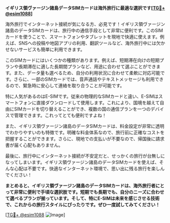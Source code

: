 **イギリス領ヴァージン諸島データSIMカードは海外旅行に最適な選択です[[TG💪+ @esim1088](https://t.me/s/esim1088)]**

海外旅行でインターネット接続が気になる方、必見です！イギリス領ヴァージン諸島のデータSIMカードは、旅行中の通信手段として非常に便利です。このSIMカードを使うことで、スマートフォンやタブレットを現地で快適に使えます。例えば、SNSへの投稿や地図アプリの利用、翻訳ツールなど、海外旅行中には欠かせないサービスも簡単に利用できます。

このSIMカードにはいくつかの種類があります。例えば、短期滞在向けの短期プランや長期滞在に適した長期間プランなど、用途に合わせて選ぶことができます。また、データ量も選べるため、自分の利用状況に合わせて柔軟に対応可能です。さらに、一部のSIMカードでは、音声通話やテキストメッセージも利用できるので、緊急時に安心して連絡を取り合うことが可能です。

特に人気があるのはE-SIMです。従来の物理的なSIMカードと違い、E-SIMはスマートフォンに直接ダウンロードして使用します。これにより、国境を越えて自由にSIMカードを切り替えることができ、複数の国の通信プランを一つのデバイスで管理できます。これってとても便利ですよね！

また、イギリス領ヴァージン諸島のデータSIMカードは、料金設定が非常に透明でわかりやすいのも特徴です。明確な料金体系なので、旅行前に正確なコストを把握することができます。さらに、現地での支払いが不要なので、帰国後に請求書が届く心配もありません。

最後に、旅行中にインターネット接続が不安定だと、せっかくの旅行が台無しになってしまいます。イギリス領ヴァージン諸島のデータSIMカードを使えば、そんな心配は不要です。快適なインターネット環境で、思い出に残る旅行を楽しんでください！

**まとめると、イギリス領ヴァージン諸島のデータSIMカードは、海外旅行者にとって非常に便利で手頃な選択肢です。短期でも長期でも、自分のニーズに合わせて選べるプランが揃っています。そして、特にE-SIMは未来を感じさせる技術で、これからの旅行スタイルにぴったりです。ぜひ一度試してみてください！**

[[TG💪+ @esim1088](https://t.me/s/esim1088) ![Image](https://i.postimg.cc/Y0z9fWf4/image.png)]